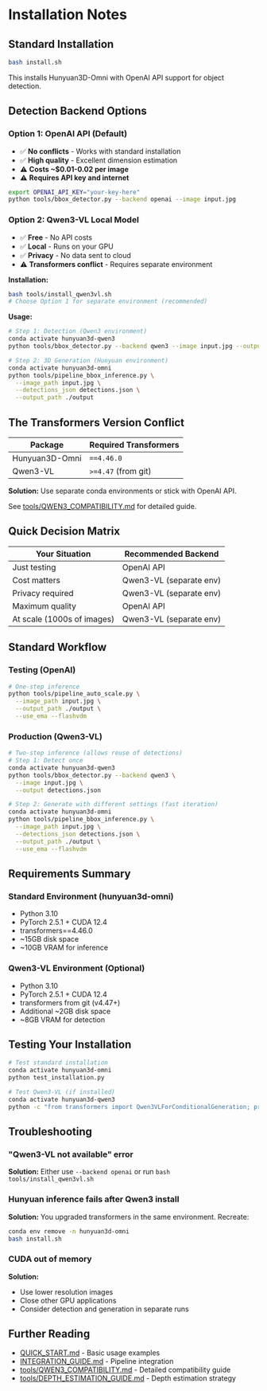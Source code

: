 # Installation Notes

## Standard Installation

```bash
bash install.sh
```

This installs Hunyuan3D-Omni with OpenAI API support for object detection.

## Detection Backend Options

### Option 1: OpenAI API (Default)
- ✅ **No conflicts** - Works with standard installation
- ✅ **High quality** - Excellent dimension estimation
- ⚠️ **Costs ~$0.01-0.02 per image**
- ⚠️ **Requires API key and internet**

```bash
export OPENAI_API_KEY="your-key-here"
python tools/bbox_detector.py --backend openai --image input.jpg
```

### Option 2: Qwen3-VL Local Model
- ✅ **Free** - No API costs
- ✅ **Local** - Runs on your GPU
- ✅ **Privacy** - No data sent to cloud
- ⚠️ **Transformers conflict** - Requires separate environment

**Installation:**
```bash
bash tools/install_qwen3vl.sh
# Choose Option 1 for separate environment (recommended)
```

**Usage:**
```bash
# Step 1: Detection (Qwen3 environment)
conda activate hunyuan3d-qwen3
python tools/bbox_detector.py --backend qwen3 --image input.jpg --output detections.json

# Step 2: 3D Generation (Hunyuan environment)
conda activate hunyuan3d-omni
python tools/pipeline_bbox_inference.py \
  --image_path input.jpg \
  --detections_json detections.json \
  --output_path ./output
```

## The Transformers Version Conflict

| Package | Required Transformers |
|---------|----------------------|
| Hunyuan3D-Omni | `==4.46.0` |
| Qwen3-VL | `>=4.47` (from git) |

**Solution:** Use separate conda environments or stick with OpenAI API.

See [tools/QWEN3_COMPATIBILITY.md](tools/QWEN3_COMPATIBILITY.md) for detailed guide.

## Quick Decision Matrix

| Your Situation | Recommended Backend |
|----------------|-------------------|
| Just testing | OpenAI API |
| Cost matters | Qwen3-VL (separate env) |
| Privacy required | Qwen3-VL (separate env) |
| Maximum quality | OpenAI API |
| At scale (1000s of images) | Qwen3-VL (separate env) |

## Standard Workflow

### Testing (OpenAI)
```bash
# One-step inference
python tools/pipeline_auto_scale.py \
  --image_path input.jpg \
  --output_path ./output \
  --use_ema --flashvdm
```

### Production (Qwen3-VL)
```bash
# Two-step inference (allows reuse of detections)
# Step 1: Detect once
conda activate hunyuan3d-qwen3
python tools/bbox_detector.py --backend qwen3 \
  --image input.jpg \
  --output detections.json

# Step 2: Generate with different settings (fast iteration)
conda activate hunyuan3d-omni
python tools/pipeline_bbox_inference.py \
  --image_path input.jpg \
  --detections_json detections.json \
  --output_path ./output \
  --use_ema --flashvdm
```

## Requirements Summary

### Standard Environment (hunyuan3d-omni)
- Python 3.10
- PyTorch 2.5.1 + CUDA 12.4
- transformers==4.46.0
- ~15GB disk space
- ~10GB VRAM for inference

### Qwen3-VL Environment (Optional)
- Python 3.10
- PyTorch 2.5.1 + CUDA 12.4
- transformers from git (v4.47+)
- Additional ~2GB disk space
- ~8GB VRAM for detection

## Testing Your Installation

```bash
# Test standard installation
conda activate hunyuan3d-omni
python test_installation.py

# Test Qwen3-VL (if installed)
conda activate hunyuan3d-qwen3
python -c "from transformers import Qwen3VLForConditionalGeneration; print('✓ Qwen3-VL OK')"
```

## Troubleshooting

### "Qwen3-VL not available" error
**Solution:** Either use `--backend openai` or run `bash tools/install_qwen3vl.sh`

### Hunyuan inference fails after Qwen3 install
**Solution:** You upgraded transformers in the same environment. Recreate:
```bash
conda env remove -n hunyuan3d-omni
bash install.sh
```

### CUDA out of memory
**Solution:** 
- Use lower resolution images
- Close other GPU applications
- Consider detection and generation in separate runs

## Further Reading

- [QUICK_START.md](QUICK_START.md) - Basic usage examples
- [INTEGRATION_GUIDE.md](INTEGRATION_GUIDE.md) - Pipeline integration
- [tools/QWEN3_COMPATIBILITY.md](tools/QWEN3_COMPATIBILITY.md) - Detailed compatibility guide
- [tools/DEPTH_ESTIMATION_GUIDE.md](tools/DEPTH_ESTIMATION_GUIDE.md) - Depth estimation strategy

